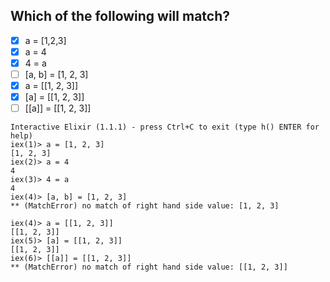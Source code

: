## Which of the following will match?

* [x] a = [1,2,3]
* [x] a = 4
* [x] 4 = a
* [ ] [a, b] = [1, 2, 3]
* [x] a = [[1, 2, 3]]
* [x] [a] = [[1, 2, 3]]
* [ ] [[a]] = [[1, 2, 3]]

```
Interactive Elixir (1.1.1) - press Ctrl+C to exit (type h() ENTER for help)
iex(1)> a = [1, 2, 3]
[1, 2, 3]
iex(2)> a = 4
4
iex(3)> 4 = a
4
iex(4)> [a, b] = [1, 2, 3]
** (MatchError) no match of right hand side value: [1, 2, 3]

iex(4)> a = [[1, 2, 3]]
[[1, 2, 3]]
iex(5)> [a] = [[1, 2, 3]]
[[1, 2, 3]]
iex(6)> [[a]] = [[1, 2, 3]]
** (MatchError) no match of right hand side value: [[1, 2, 3]]
```
